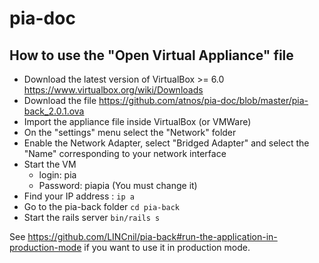 # pia-doc

## How to use the "Open Virtual Appliance" file

- Download the latest version of VirtualBox >= 6.0 https://www.virtualbox.org/wiki/Downloads
- Download the file https://github.com/atnos/pia-doc/blob/master/pia-back_2.0.1.ova
- Import the appliance file inside VirtualBox (or VMWare)
- On the "settings" menu select the "Network" folder
- Enable the Network Adapter, select "Bridged Adapter" and select the "Name" corresponding to your network interface
- Start the VM
  - login: pia
  - Password: piapia (You must change it)
- Find your IP address : `ip a`
- Go to the pia-back folder `cd pia-back`
- Start the rails server `bin/rails s`

See https://github.com/LINCnil/pia-back#run-the-application-in-production-mode if you want to use it in production mode.
